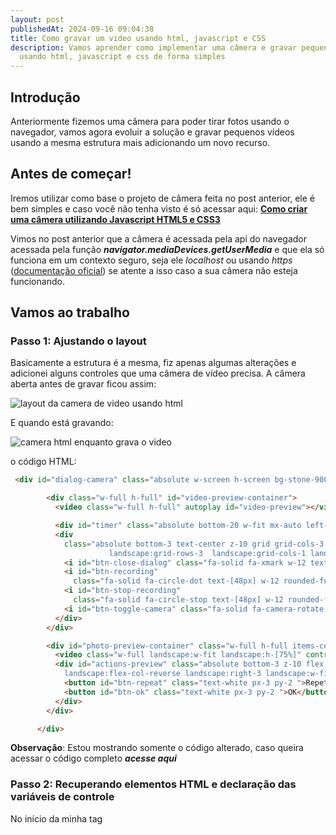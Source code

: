 ```yaml
---
layout: post
publishedAt: 2024-09-16 09:04:38
title: Como gravar um video usando html, javascript e CSS
description: Vamos aprender como implementar uma câmera e gravar pequenos videos
  usando html, javascript e css de forma simples
---
```

## I﻿ntrodução

Anteriormente fizemos uma câmera para poder tirar fotos usando o navegador, vamos agora evoluir a solução e gravar pequenos vídeos usando a mesma estrutura mais adicionando um novo recurso.

## Antes de começar!

I﻿remos utilizar como base o projeto de câmera feita no post anterior, ele é bem simples e caso você não tenha visto é só acessar aqui: **[Como criar uma câmera utilizando Javascript HTML5 e CSS3](https://www.gustavooliveira.dev/articles/como-criar-uma-camera-utilizando-javascript-html5-e-css3)**

V﻿imos no post anterior que a câmera é acessada pela api do navegador acessada pela função ***navigator.mediaDevices.getUserMedia*** e que ela só funciona em um contexto seguro, seja ele *localhost* ou usando *https* ([documentação oficial](https://developer.mozilla.org/en-US/docs/Web/API/MediaDevices/getUserMedia#privacy_and_security)) se atente a isso caso a sua câmera não esteja funcionando.

## Vamos ao trabalho

### P﻿asso 1: Ajustando o layout

B﻿asicamente a estrutura é a mesma, fiz apenas algumas alterações e adicionei alguns controles que uma câmera de vídeo precisa. A câmera aberta antes de gravar ficou assim: ⁣

![layout da camera de video usando html](/images/passo-1-layout.png "layout da camera de video usando html")

E﻿ quando está gravando:

![camera html enquanto grava o video](/images/passo-1-layout-gravando.png "camera html enquanto grava o video")

o﻿ código HTML: 

```html
 <div id="dialog-camera" class="absolute w-screen h-screen bg-stone-900 z-10 hidden">

        <div class="w-full h-full" id="video-preview-container">
          <video class="w-full h-full" autoplay id="video-preview"></video>

          <div id="timer" class="absolute bottom-20 w-fit mx-auto left-0 right-0 text-white z-10 hidden">00:00</div>
          <div
            class="absolute bottom-3 text-center z-10 grid grid-cols-3 p-2 justify-center place-items-center items-center w-full 
                      landscape:grid-rows-3  landscape:grid-cols-1 landscape:right-3 landscape:w-fit landscape:top-0 landscape:bottom-0">
            <i id="btn-close-dialog" class="fa-solid fa-xmark w-12 text-white text-3xl"></i>
            <i id="btn-recording"
              class="fa-solid fa-circle-dot text-[48px] w-12 rounded-full text-white bg-red-500 text-4xl "></i>
            <i id="btn-stop-recording"
              class="fa-solid fa-circle-stop text-[48px] w-12 rounded-full text-white bg-red-500 text-4xl hidden"></i>
            <i id="btn-toggle-camera" class="fa-solid fa-camera-rotate w-12 text-white text-3xl"></i>
          </div>
        </div>

        <div id="photo-preview-container" class="w-full h-full items-center justify-center hidden">
          <video class="w-full landscape:w-fit landscape:h-[75%]" controls id="video-preview-recorded"></video>
          <div id="actions-preview" class="absolute bottom-3 z-10 flex p-2 justify-around items-center w-full 
            landscape:flex-col-reverse landscape:right-3 landscape:w-fit landscape:top-0 landscape:bottom-0">
            <button id="btn-repeat" class="text-white px-3 py-2 ">Repetir</button>
            <button id="btn-ok" class="text-white px-3 py-2 ">OK</button>
          </div>
        </div>

      </div>
```

**Observação**: Estou mostrando somente o código alterado, caso queira acessar o código completo ***acesse aqui***

### P﻿asso 2: Recuperando elementos HTML e declaração das variáveis de controle

No início da minha tag *<script>* declarei as variáveis que serão utilizadas para recuperar os elementos referentes a câmera, os controles mais genéricos como botões de abrir/fechar a câmera e logo depois as minhas variáveis de controle que me ajudarão a manter o estado da câmera.

```javascript
  // recuperando elementos da camera de video
  const videoPreview = document.querySelector('#video-preview');
  const btnCamera = document.querySelector('#btn-recording');
  const btnStopCamera = document.querySelector('#btn-stop-recording');
  const videoPreviewContainer = document.querySelector('#video-preview-container');
  const photoPreviewContainer = document.querySelector('#photo-preview-container');
  const previewRecorded = document.querySelector('#video-preview-recorded');
  const timer = document.querySelector('#timer');
  
  // recuperando elementos de controle genericos
  const dialogCamera = document.querySelector('#dialog-camera');
  const btnToggleCamera = document.querySelector('#btn-toggle-camera');
  const btnOpenCamera = document.querySelector('#btn-open-camera');
  const btnCloseDialog = document.querySelector('#btn-close-dialog');
  const btnRepeat = document.querySelector('#btn-repeat');
  const btnOk = document.querySelector('#btn-ok');
  
  // declarando variaveis de controle
  let currentFacingMode = 'environment';
  let mediaRecorder;
  let streamCamera;
  let secondsElapsed = 0;
  let intervalId;
```

### P﻿asso 3: Iniciar/Pausar a câmera

I﻿niciar a câmera é exatamente igual para quando vamos fazer uma câmera apenas para tirar uma foto. Primeiro declaramos uma função que será responsável por chamar a api *getUserMedia* do navegador que caso obtenha sucesso irá retornar um stream no qual vamos direcionar para um objeto de vídeo e também iremos salvar este stream nas nossas variáveis de controle, pois iremos usar tanto para a gravação quanto para parar a câmera quando não estivermos usando.

```javascript
  const startCamera = (facingMode = 'environment') => {
    stopCamera();
    navigator.mediaDevices.getUserMedia({
      video: {
        facingMode,
        width: {
          max: 1980,
          ideal: 1024
        },
        height: {
          max: 1080,
          ideal: 768
        }
      }
    }).then((stream) => {
      videoPreview.srcObject = stream;
      streamCamera = stream;
    })
  }
 
```

**L﻿inha 17:** Note que estamos usando a variável ***streamCamera*** anteriormente declarada para armazenar o stream.

P﻿ara parar a câmera usaremos o stream do vídeo e percorremos cada track chamando o método ***stop*** de cada uma.

```javascript
 const stopCamera = () => {
    if (videoPreview.srcObject) {
      const stream = videoPreview.srcObject;
      const tracks = stream.getTracks().forEach((track) => track.stop());
    }
  }
```

U﻿samos o método ***startCamera*** sempre que usuário abre a câmera pela primeira vez ou quando ele precisa trocar o modo câmera frontal ou traseira. Como mostra as funções a seguir:

```javascript
  btnOpenCamera.addEventListener('click', () => {
    dialogCamera.classList.toggle('hidden');
    photoPreviewContainer.classList.add('hidden');
    videoPreviewContainer.classList.remove('hidden');

    startCamera(currentFacingMode);
  });

  btnToggleCamera.addEventListener('click', () => {
    if (currentFacingMode == 'environment') {
      currentFacingMode = 'user';
    } else {
      currentFacingMode = 'environment'
    }

    startCamera(currentFacingMode);
  })
```

### P﻿asso 4: Gravar um vídeo

Para gravar um vídeo vamos precisar de um objeto chamado **MediaRecorder** ele será o responsável por obter através do stream gerado da câmera pequenos pedaços que chamamos de ***chunks*** que iremos armazenar na memória e quando a gravação terminar juntaremos os *chunks* em um arquivo único no formato *Blob.* 

Para isso acontecer de forma organizada vamos criar algumas funções para separar cada responsabilidade deste processo.

```javascript
const startRecording = () => {
    btnCamera.classList.toggle('hidden');
    btnStopCamera.classList.toggle('hidden');
    btnToggleCamera.classList.toggle('hidden');
    timer.classList.toggle('hidden');
    secondsElapsed = 0;

    mediaRecorder = new MediaRecorder(streamCamera, {
      mimeType: 'video/webm;codecs=vp8'
    });

    const chunks = [];
    mediaRecorder.ondataavailable = (event) => {      
      chunks.push(event.data);
    }

    mediaRecorder.onstop = () => {
      const blob = new Blob(chunks, { type: 'video/mp4' });
      const urlPreview = URL.createObjectURL(blob);
      previewRecorded.src = urlPreview;

      photoPreviewContainer.classList.replace('hidden', 'flex');
      videoPreviewContainer.classList.toggle('hidden');

      mediaRecorder = null;
      stopTimer();
    }

    const CHUNK_SIZE = 1000; // 1 seg
    mediaRecorder.start(CHUNK_SIZE);
    startTimer();
  }
```

A﻿ função principal é a **startRecording** vamos observar cada parte para entender o que está acontecendo.

**L﻿inhas 2-5**: Estamos removendo da tela o botão de gravação e de troca de câmera (já que durante a gravação não é permitido trocar entre as câmeras)

**L﻿inha 6**: Estamos zerando o contador do vídeo.

**L﻿inhas 8-10**: Instanciamos um novo objeto **MediaRecorder** passando o **streamCamera** (nosso stream que está inicializado) e o parâmetro de gravação ***mimeType*** para que ele saiba que é um vídeo e qual codec de gravação. 

**L﻿inhas 12-15**: Declaramos um array para armazenar os pedaços do video (*chunks*) e na função logo após estamos adicionando ao array conforme recebemos os pedaços pelo callback ***ondataavailable*** do objeto **mediaRecorder**.

**L﻿inhas 17-27**: Aqui estamos tratando quando a gravação for parada pelo usuário que é escutada a partir do callback **onstop**. 

Na ***linha 18*** pegamos os chunks e passamos para uma nova instância do objeto Blob com o parâmetro de *video/mp4* que será o formato de saída do vídeo, já na **linha 19** geramos uma URL local para podermos mostrar na pré-visualização do vídeo setado na **linha 20**.

Em sequência estamos:

\- Habilitando o preview do vídeo gravado (linha 22);

\- Escondendo a câmera (linha 23);

\- Zerando o objeto mediaRecorder (linha 25);

\- Parando o timer (linha 26).

**L﻿inhas 29-31:** Definimos o tamanho do *chunk* em 1 segundo, iniciamos a gravação juntamente com o timer.

A﻿ função que chama o ***startRecording*** é essa:

```javascript
 btnCamera.addEventListener('click', () => {
    startRecording();
  });
```

P﻿ara parar de gravar o vídeo iremos usar a função: 

```javascript
const stopRecording = () => {
    streamCamera.getTracks().forEach((track) => track.stop());
    mediaRecorder.stop();
  }
```

E iremos chamar a função no clique do botão de stop:

```javascript
  btnStopCamera.addEventListener('click', () => {
    stopRecording();
  })
```

#### Funções que manipulam o timer (iniciar, formatar e parar)

**Observação:** Estas são apenas funções genéricas geradas pelo chatGPT para formatar os segundos passados no formato 00:00 e atualizar o texto da div do timer.

```javascript
  const formatTime = (seconds) => {
    const minutes = Math.floor((seconds % 3600) / 60).toString().padStart(2, '0');
    const secs = (seconds % 60).toString().padStart(2, '0');
    return `${minutes}:${secs}`;
  }

  const startTimer = () => {
    intervalId = setInterval(() => {
      secondsElapsed++;
      timer.textContent = formatTime(secondsElapsed);
    }, 1000);
  }

  const stopTimer = () => {
    timer.textContent = '00:00';
    clearInterval(intervalId);
  }
```

A﻿pós gravar se deu tudo certo, a tela ficará assim:

![Pré-visualização do video gravado](/images/apos-gravacao.png "Pré-visualização do video gravado")

#### F﻿unções utilizadas para manipular a tela e resetar os controles

```javascript
 resetControls = () => {
    btnCamera.classList.remove('hidden');
    btnStopCamera.classList.add('hidden');
    btnToggleCamera.classList.remove('hidden');

    timer.classList.add('hidden');
    secondsElapsed = 0;
    stopTimer();
  }
 
 btnCloseDialog.addEventListener('click', () => {
    dialogCamera.classList.toggle('hidden');

    resetControls();
    stopCamera();
  });

  btnRepeat.addEventListener('click', () => {
    previewRecorded.src = '';

    photoPreviewContainer.classList.replace('flex', 'hidden');
    videoPreviewContainer.classList.toggle('hidden');

    resetControls();
    startCamera();
  });

  btnOk.addEventListener('click', () => {
    dialogCamera.classList.toggle('hidden');
    photoPreviewContainer.classList.replace('flex', 'hidden');
    videoPreviewContainer.classList.toggle('hidden');

    resetControls();
    stopCamera();
  });
```

> **D﻿ICA:** É﻿ muito impotante que você pare a utilização da camera quando não estiver utilizando para evitar que sua aplicação use muita memória ou tenha problemas futuros ao tentar abrir uma camera que ficou aberta por engano. Por isso chamamos o **\*stopCamera** nas **linhas 34 e 15*** 

### Conclusão

Antes de finalizar gostaria de agradecer o contato da Michelle Corrêa que sua dúvida resultou na criação deste post. E﻿spero ter ajudado a construir esta solução e aprendido um pouco sobre como funciona a gravação de vídeos usando recursos do navegador. 

Caso tenham dúvidas podem deixar nos comentários aqui em baixo ou me mandar em um dos meus contatos deixados na página [sobre mim](https://www.gustavooliveira.dev/about).



### Código-fonte

T﻿odo código-fonte tanto deste exemplo quanto do tutorial anterior se encontra neste repositório [github](https://github.com/GustavoGcdo/camera-with-js)